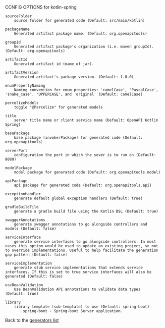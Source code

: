 
CONFIG OPTIONS for kotlin-spring

	sourceFolder
	    source folder for generated code (Default: src/main/kotlin)

	packageName
	    Generated artifact package name. (Default: org.openapitools)

	groupId
	    Generated artifact package's organization (i.e. maven groupId). (Default: org.openapitools)

	artifactId
	    Generated artifact id (name of jar).

	artifactVersion
	    Generated artifact's package version. (Default: 1.0.0)

	enumPropertyNaming
	    Naming convention for enum properties: 'camelCase', 'PascalCase', 'snake_case', 'UPPERCASE', and 'original' (Default: camelCase)

	parcelizeModels
	    toggle "@Parcelize" for generated models

	title
	    server title name or client service name (Default: OpenAPI Kotlin Spring)

	basePackage
	    base package (invokerPackage) for generated code (Default: org.openapitools)

	serverPort
	    configuration the port in which the sever is to run on (Default: 8080)

	modelPackage
	    model package for generated code (Default: org.openapitools.model)

	apiPackage
	    api package for generated code (Default: org.openapitools.api)

	exceptionHandler
	    generate default global exception handlers (Default: true)

	gradleBuildFile
	    generate a gradle build file using the Kotlin DSL (Default: true)

	swaggerAnnotations
	    generate swagger annotations to go alongside controllers and models (Default: false)

	serviceInterface
	    generate service interfaces to go alongside controllers. In most cases this option would be used to update an existing project, so not to override implementations. Useful to help facilitate the generation gap pattern (Default: false)

	serviceImplementation
	    generate stub service implementations that extends service interfaces. If this is set to true service interfaces will also be generated (Default: false)

	useBeanValidation
	    Use BeanValidation API annotations to validate data types (Default: true)

	library
	    library template (sub-template) to use (Default: spring-boot)
	        spring-boot - Spring-boot Server application.

Back to the [generators list](README.md)
